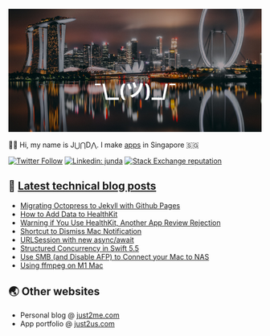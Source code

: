 [![](https://github.com/samwize/samwize/blob/master/singapore.jpg?raw=true)](https://just2me.com/about)

👋🏻 Hi, my name is J⋃⋂D⋀. I make [apps](https://just2us.com/apps) in Singapore 🇸🇬

[![Twitter Follow](https://img.shields.io/twitter/follow/samwize?label=Follow)](https://twitter.com/samwize)
[![Linkedin: junda](https://img.shields.io/badge/-Junda-blue?style=flat-square&logo=Linkedin&logoColor=white&link=https://www.linkedin.com/in/junda/)](https://www.linkedin.com/in/junda/)
[![Stack Exchange reputation](https://img.shields.io/stackexchange/stackoverflow/r/242682)](https://stackoverflow.com/users/242682/samwize)

## 📕 [Latest technical blog posts](https://samwize.com)

<!-- BLOG-POST-LIST:START -->
- [Migrating Octopress to Jekyll with Github Pages](https://samwize.com/2021/11/02/migrating-octopress-to-jekyll-with-github-pages/)
- [How to Add Data to HealthKit](https://samwize.com/2021/11/01/how-to-add-data-to-healthkit/)
- [Warning if You Use HealthKit, Another App Review Rejection](https://samwize.com/2021/11/01/warning-if-you-use-healthkit-another-app-review-rejection/)
- [Shortcut to Dismiss Mac Notification](https://samwize.com/2021/10/14/shortcut-to-dismiss-mac-notification/)
- [URLSession with new async/await](https://samwize.com/2021/10/12/urlsession-with-new-async-await/)
- [Structured Concurrency in Swift 5.5](https://samwize.com/2021/10/12/structured-concurrency-in-swift-5-5/)
- [Use SMB &lpar;and Disable AFP&rpar; to Connect your Mac to NAS](https://samwize.com/2021/07/15/use-smb-disable-afp-to-connect-mac-to-nas/)
- [Using ffmpeg on M1 Mac](https://samwize.com/2021/07/13/using-ffmpeg-on-m1-mac/)
<!-- BLOG-POST-LIST:END -->

## 🌏 Other websites

- Personal blog @ [just2me.com](https://just2me.com)
- App portfolio @ [just2us.com](https://just2us.com)
